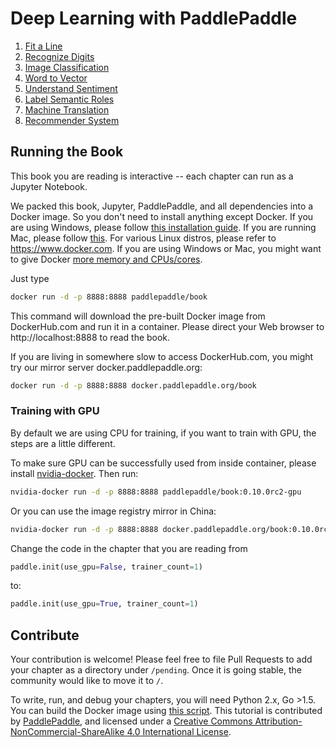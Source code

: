 # Deep Learning with PaddlePaddle

1. [Fit a Line](http://book.paddlepaddle.org/01.fit_a_line/index.en.html)
1. [Recognize Digits](http://book.paddlepaddle.org/02.recognize_digits/index.en.html)
1. [Image Classification](http://book.paddlepaddle.org/03.image_classification/index.en.html)
1. [Word to Vector](http://book.paddlepaddle.org/04.word2vec/index.en.html)
1. [Understand Sentiment](http://book.paddlepaddle.org/05.understand_sentiment/index.en.html)
1. [Label Semantic Roles](http://book.paddlepaddle.org/06.label_semantic_roles/index.en.html)
1. [Machine Translation](http://book.paddlepaddle.org/07.machine_translation/index.en.html)
1. [Recommender System](http://book.paddlepaddle.org/08.recommender_system/index.en.html)

## Running the Book

This book you are reading is interactive -- each chapter can run as a Jupyter Notebook.

We packed this book, Jupyter, PaddlePaddle, and all dependencies into a Docker image. So you don't need to install anything except Docker. If you are using Windows, please follow [this installation guide](https://www.docker.com/docker-windows).  If you are running Mac, please follow [this](https://www.docker.com/docker-mac). For various Linux distros, please refer to https://www.docker.com.  If you are using Windows or Mac, you might want to give Docker [more memory and CPUs/cores](http://stackoverflow.com/a/39720010/724872).

Just type

```bash
docker run -d -p 8888:8888 paddlepaddle/book
```

This command will download the pre-built Docker image from DockerHub.com and run it in a container.  Please direct your Web browser to http://localhost:8888 to read the book.

If you are living in somewhere slow to access DockerHub.com, you might try our mirror server docker.paddlepaddle.org:

```bash
docker run -d -p 8888:8888 docker.paddlepaddle.org/book
```

### Training with GPU

By default we are using CPU for training, if you want to train with GPU, the steps are a little different.

To make sure GPU can be successfully used from inside container, please install [nvidia-docker](https://github.com/NVIDIA/nvidia-docker). Then run:

```bash
nvidia-docker run -d -p 8888:8888 paddlepaddle/book:0.10.0rc2-gpu
```

Or you can use the image registry mirror in China:

```bash
nvidia-docker run -d -p 8888:8888 docker.paddlepaddle.org/book:0.10.0rc2-gpu
```

Change the code in the chapter that you are reading from
```python
paddle.init(use_gpu=False, trainer_count=1)
```

to:
```python
paddle.init(use_gpu=True, trainer_count=1)
```


## Contribute

Your contribution is welcome!  Please feel free to file Pull Requests to add your chapter as a directory under `/pending`. Once it is going stable, the community would like to move it to `/`.

To write, run, and debug your chapters, you will need Python 2.x, Go >1.5. You can build the Docker image using [this script](https://github.com/PaddlePaddle/book/blob/develop/.tools/convert-markdown-into-ipynb-and-test.sh).
This tutorial is contributed by <a xmlns:cc="http://creativecommons.org/ns#" href="http://book.paddlepaddle.org" property="cc:attributionName" rel="cc:attributionURL">PaddlePaddle</a>, and licensed under a <a rel="license" href="http://creativecommons.org/licenses/by-nc-sa/4.0/">Creative Commons Attribution-NonCommercial-ShareAlike 4.0 International License</a>.
